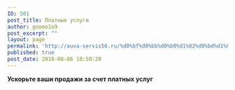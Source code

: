 ```yaml
---
ID: 501
post_title: Платные услуги
author: gnomo1o9
post_excerpt: ""
layout: page
permalink: 'http://auva-servis56.ru/%d0%bf%d0%bb%d0%b0%d1%82%d0%bd%d1%8b%d0%b5-%d1%83%d1%81%d0%bb%d1%83%d0%b3%d0%b8/'
published: true
post_date: 2018-08-06 10:50:20
---
```

<strong>Ускорьте ваши продажи за счет платных услуг</strong>